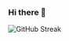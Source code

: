 ### Hi there 👋

![GitHub Streak](https://streak-stats.demolab.com?user=KMHayles&theme=gotham&hide_border=true)

